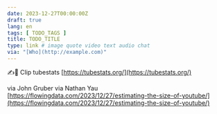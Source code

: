 ```yaml
---
date: 2023-12-27T00:00:00Z
draft: true
lang: en
tags: [ TODO_TAGS ]
title: TODO_TITLE
type: link # image quote video text audio chat
via: "[Who](http://example.com)"
---
```



✍️📎 Clip tubestats
[https://tubestats.org/](https://tubestats.org/)

via John Gruber
via Nathan Yau
[https://flowingdata.com/2023/12/27/estimating-the-size-of-youtube/](https://flowingdata.com/2023/12/27/estimating-the-size-of-youtube/)

